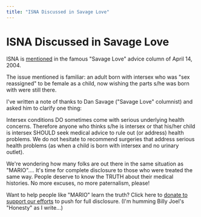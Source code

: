 ```yaml
---
title: "ISNA Discussed in Savage Love"
---
```


# ISNA Discussed in Savage Love

ISNA is [mentioned][1] in the famous "Savage Love" advice column of April 14, 2004.  
  
The issue mentioned is familiar: an adult born with intersex who was "sex reassigned" to be female as a child, now wishing the parts s/he was born with were still there.  
  
I've written a note of thanks to Dan Savage ("Savage Love" columnist) and asked him to clarify one thing:  
  
Intersex conditions DO sometimes come with serious underlying health concerns. Therefore anyone who thinks s/he is intersex or that his/her child is intersex SHOULD seek medical advice to rule out (or address) health problems. We do not hesitate to recommend surgeries that address serious health problems (as when a child is born with intersex and no urinary outlet).  
  
We're wondering how many folks are out there in the same situation as "MARIO".... It's time for complete disclosure to those who were treated the same way. People deserve to know the TRUTH about their medical histories. No more excuses, no more paternalism, please!  
  
Want to help people like "MARIO" learn the truth? Click here to [donate to support our efforts][2] to push for full disclosure. (I'm humming Billy Joel's "Honesty" as I write...)

 [1]: http://www.theonionavclub.com/savagelove/index.php?issue=4015
 [2]: /donate